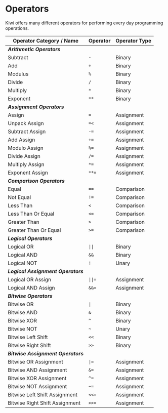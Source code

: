 # Operators

Kiwi offers many different operators for performing every day programming operations.

| **Operator Category / Name** | **Operator** | **Operator Type** |
| ------------ | -------- | --------------- |
| ***Arithmetic Operators*** | | |
| Subtract | `-` | Binary |
| Add | `+` | Binary |
| Modulus | `%` | Binary |
| Divide  | `/` | Binary |
| Multiply | `*` | Binary |
| Exponent | `**` | Binary |
| ***Assignment Operators*** | | |
| Assign | `=` | Assignment |
| Unpack Assign | `=<` | Assignment |
| Subtract Assign | `-=` | Assignment |
| Add Assign | `+=` | Assignment |
| Modulo Assign | `%=` | Assignment |
| Divide Assign | `/=` | Assignment |
| Multiply Assign | `*=` | Assignment |
| Exponent Assign | `**=` | Assignment |
| ***Comparison Operators*** | | |
| Equal | `==` | Comparison |
| Not Equal | `!=` | Comparison |
| Less Than | `<` | Comparison |
| Less Than Or Equal | `<=` | Comparison |
| Greater Than | `>` | Comparison |
| Greater Than Or Equal | `>=` | Comparison |
| ***Logical Operators*** | | |
| Logical OR | `\|\|`  | Binary |
| Logical AND | `&&` | Binary |
| Logical NOT | `!` | Unary |
| ***Logical Assignment Operators*** | | |
| Logical OR Assign | `\|\|=`  | Assignment |
| Logical AND Assign | `&&=` | Assignment |
| ***Bitwise Operators*** | | |
| Bitwise OR | `\|`  | Binary |
| Bitwise AND | `&` | Binary |
| Bitwise XOR | `^` | Binary |
| Bitwise NOT | `~` | Unary |
| Bitwise Left Shift | `<<` | Binary |
| Bitwise Right Shift | `>>` | Binary |
| ***Bitwise Assignment Operators*** | | |
| Bitwise OR Assignment | `\|=` | Assignment |
| Bitwise AND Assignment | `&=` | Assignment |
| Bitwise XOR Assignment | `^=` | Assignment |
| Bitwise NOT Assignment | `~=` | Assignment |
| Bitwise Left Shift Assignment | `<<=` | Assignment |
| Bitwise Right Shift Assignment | `>>=` | Assignment |